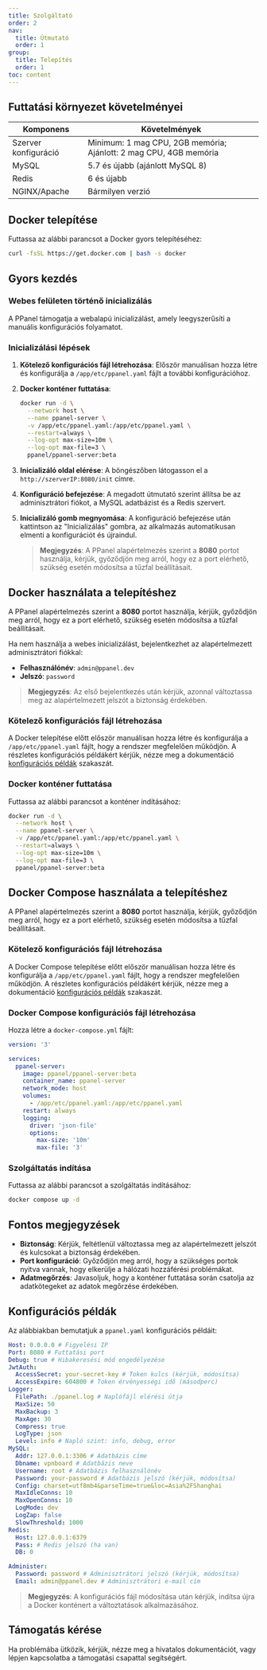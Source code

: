 ```yaml
---
title: Szolgáltató
order: 2
nav:
  title: Útmutató
  order: 1
group:
  title: Telepítés
  order: 1
toc: content
---
```


## Futtatási környezet követelményei

| Komponens       | Követelmények                          |
| -------------- | ------------------------------------- |
| Szerver konfiguráció | Minimum: 1 mag CPU, 2GB memória; Ajánlott: 2 mag CPU, 4GB memória |
| MySQL          | 5.7 és újabb (ajánlott MySQL 8)     |
| Redis          | 6 és újabb                            |
| NGINX/Apache   | Bármilyen verzió                      |

## Docker telepítése

Futtassa az alábbi parancsot a Docker gyors telepítéséhez:

```sh
curl -fsSL https://get.docker.com | bash -s docker
```

## Gyors kezdés

### Webes felületen történő inicializálás

A PPanel támogatja a webalapú inicializálást, amely leegyszerűsíti a manuális konfigurációs folyamatot.

### Inicializálási lépések

1. **Kötelező konfigurációs fájl létrehozása**: Először manuálisan hozza létre és konfigurálja a `/app/etc/ppanel.yaml` fájlt a további konfigurációhoz.

2. **Docker konténer futtatása**:

   ```sh
   docker run -d \
     --network host \
     --name ppanel-server \
     -v /app/etc/ppanel.yaml:/app/etc/ppanel.yaml \
     --restart=always \
     --log-opt max-size=10m \
     --log-opt max-file=3 \
     ppanel/ppanel-server:beta
   ```

3. **Inicializáló oldal elérése**: A böngészőben látogasson el a `http://szerverIP:8080/init` címre.

4. **Konfiguráció befejezése**: A megadott útmutató szerint állítsa be az adminisztrátori fiókot, a MySQL adatbázist és a Redis szervert.

5. **Inicializáló gomb megnyomása**: A konfiguráció befejezése után kattintson az "Inicializálás" gombra, az alkalmazás automatikusan elmenti a konfigurációt és újraindul.

   > **Megjegyzés**: A PPanel alapértelmezés szerint a **8080** portot használja, kérjük, győződjön meg arról, hogy ez a port elérhető, szükség esetén módosítsa a tűzfal beállításait.

## Docker használata a telepítéshez

A PPanel alapértelmezés szerint a **8080** portot használja, kérjük, győződjön meg arról, hogy ez a port elérhető, szükség esetén módosítsa a tűzfal beállításait.

Ha nem használja a webes inicializálást, bejelentkezhet az alapértelmezett adminisztrátori fiókkal:

- **Felhasználónév**: `admin@ppanel.dev`
- **Jelszó**: `password`

> **Megjegyzés**: Az első bejelentkezés után kérjük, azonnal változtassa meg az alapértelmezett jelszót a biztonság érdekében.

### Kötelező konfigurációs fájl létrehozása

A Docker telepítése előtt először manuálisan hozza létre és konfigurálja a `/app/etc/ppanel.yaml` fájlt, hogy a rendszer megfelelően működjön. A részletes konfigurációs példákért kérjük, nézze meg a dokumentáció [konfigurációs példák](#konfigurációs-példák) szakaszát.

### Docker konténer futtatása

Futtassa az alábbi parancsot a konténer indításához:

```sh
docker run -d \
  --network host \
  --name ppanel-server \
  -v /app/etc/ppanel.yaml:/app/etc/ppanel.yaml \
  --restart=always \
  --log-opt max-size=10m \
  --log-opt max-file=3 \
  ppanel/ppanel-server:beta
```

## Docker Compose használata a telepítéshez

A PPanel alapértelmezés szerint a **8080** portot használja, kérjük, győződjön meg arról, hogy ez a port elérhető, szükség esetén módosítsa a tűzfal beállításait.

### Kötelező konfigurációs fájl létrehozása

A Docker Compose telepítése előtt először manuálisan hozza létre és konfigurálja a `/app/etc/ppanel.yaml` fájlt, hogy a rendszer megfelelően működjön. A részletes konfigurációs példákért kérjük, nézze meg a dokumentáció [konfigurációs példák](#konfigurációs-példák) szakaszát.

### Docker Compose konfigurációs fájl létrehozása

Hozza létre a `docker-compose.yml` fájlt:

```yaml
version: '3'

services:
  ppanel-server:
    image: ppanel/ppanel-server:beta
    container_name: ppanel-server
    network_mode: host
    volumes:
      - /app/etc/ppanel.yaml:/app/etc/ppanel.yaml
    restart: always
    logging:
      driver: 'json-file'
      options:
        max-size: '10m'
        max-file: '3'
```

### Szolgáltatás indítása

Futtassa az alábbi parancsot a szolgáltatás indításához:

```sh
docker compose up -d
```

## Fontos megjegyzések

- **Biztonság**: Kérjük, feltétlenül változtassa meg az alapértelmezett jelszót és kulcsokat a biztonság érdekében.
- **Port konfiguráció**: Győződjön meg arról, hogy a szükséges portok nyitva vannak, hogy elkerülje a hálózati hozzáférési problémákat.
- **Adatmegőrzés**: Javasoljuk, hogy a konténer futtatása során csatolja az adatkötegeket az adatok megőrzése érdekében.

## Konfigurációs példák

Az alábbiakban bemutatjuk a `ppanel.yaml` konfigurációs példáit:

```yaml
Host: 0.0.0.0 # Figyelési IP
Port: 8080 # Futtatási port
Debug: true # Hibakeresési mód engedélyezése
JwtAuth:
  AccessSecret: your-secret-key # Token kulcs (kérjük, módosítsa)
  AccessExpire: 604800 # Token érvényességi idő (másodperc)
Logger:
  FilePath: ./ppanel.log # Naplófájl elérési útja
  MaxSize: 50
  MaxBackup: 3
  MaxAge: 30
  Compress: true
  LogType: json
  Level: info # Napló szint: info, debug, error
MySQL:
  Addr: 127.0.0.1:3306 # Adatbázis címe
  Dbname: vpnboard # Adatbázis neve
  Username: root # Adatbázis felhasználónév
  Password: your-password # Adatbázis jelszó (kérjük, módosítsa)
  Config: charset=utf8mb4&parseTime=true&loc=Asia%2FShanghai
  MaxIdleConns: 10
  MaxOpenConns: 10
  LogMode: dev
  LogZap: false
  SlowThreshold: 1000
Redis:
  Host: 127.0.0.1:6379
  Pass: # Redis jelszó (ha van)
  DB: 0

Administer:
  Password: password # Adminisztrátori jelszó (kérjük, módosítsa)
  Email: admin@ppanel.dev # Adminisztrátori e-mail cím
```

> **Megjegyzés**: A konfigurációs fájl módosítása után kérjük, indítsa újra a Docker konténert a változtatások alkalmazásához.

## Támogatás kérése

Ha problémába ütközik, kérjük, nézze meg a hivatalos dokumentációt, vagy lépjen kapcsolatba a támogatási csapattal segítségért.

